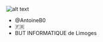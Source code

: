 
![alt text](https://cdn.discordapp.com/attachments/1043586893213876314/1204837336891007046/banner.jpg?ex=65d62f35&is=65c3ba35&hm=bf4dedc201ddf71b2ad16cc330f184b714a70705f70224bfbb267482d60c61ba&)

- @AntoineB0
- 🇫🇷 
- BUT INFORMATIQUE de Limoges


<!---
AntoineB0/AntoineB0 is a ✨ special ✨ repository because its `README.md` (this file) appears on your GitHub profile.
You can click the Preview link to take a look at your changes.![Uploading 2024-02-07_14.04.15.png…]()

--->
